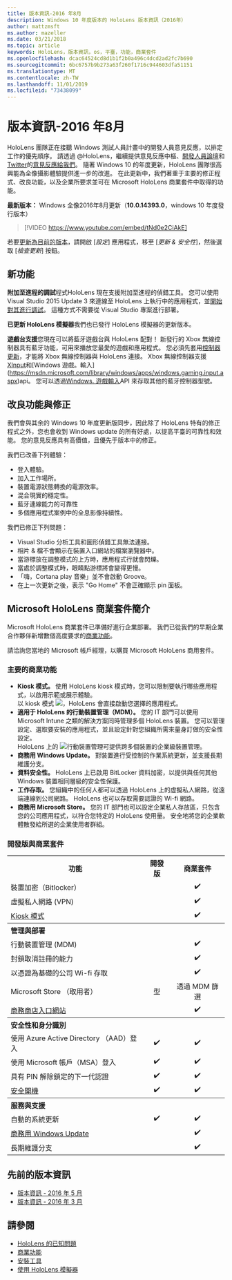 ```yaml
---
title: 版本資訊-2016 年8月
description: Windows 10 年度版本的 HoloLens 版本資訊（2016年）
author: mattzmsft
ms.author: mazeller
ms.date: 03/21/2018
ms.topic: article
keywords: HoloLens，版本資訊，os，平臺，功能，商業套件
ms.openlocfilehash: dcac64524cd8d1b1f2b0a496c4dcd2ad2fc7b690
ms.sourcegitcommit: 6bc6757b9b273a63f260f1716c944603dfa51151
ms.translationtype: MT
ms.contentlocale: zh-TW
ms.lasthandoff: 11/01/2019
ms.locfileid: "73438099"
---
```

# <a name="release-notes---august-2016"></a>版本資訊-2016 年8月

HoloLens 團隊正在接聽 Windows 測試人員計畫中的開發人員意見反應，以排定工作的優先順序。 請透過 @HoloLens，繼續提供意見反應中樞、[開發人員論壇](https://forums.hololens.com)和[Twitter](https://twitter.com/hololens)的[意見反應給我們](give-us-feedback.md)。 隨著 Windows 10 的年度更新，HoloLens 團隊很高興能為全像攝影體驗提供進一步的改進。 在此更新中，我們著重于主要的修正程式、改良功能，以及企業所要求並可在 Microsoft HoloLens 商業套件中取得的功能。

**最新版本：** Windows 全像2016年8月更新（**10.0.14393.0**，windows 10 年度發行版本）

>[!VIDEO https://www.youtube.com/embed/tNd0e2CiAkE]

若要[更新為目前的版本](updating-hololens.md)，請開啟 [*設定*] 應用程式，移至 [*更新 & 安全性*]，然後選取 [*檢查更新*] 按鈕。

## <a name="new-features"></a>新功能

**附加至進程的調試**程式HoloLens 現在支援附加至進程的偵錯工具。 您可以使用 Visual Studio 2015 Update 3 來連線至 HoloLens 上執行中的應用程式，並[開始對其進行調試](using-visual-studio.md#debugging-an-installed-or-running-app)。 這種方式不需要從 Visual Studio 專案進行部署。

**已更新 HoloLens 模擬器**我們也已發行 HoloLens 模擬器的更新版本。

**遊戲台支援**您現在可以將藍牙遊戲台與 HoloLens 配對！ 新發行的 Xbox 無線控制器具有藍牙功能，可用來播放您最愛的遊戲和應用程式。 您必須先套用[控制器更新](https://support.xbox.com/xbox-one/accessories/update-controller-for-stereo-headset-adapter)，才能將 Xbox 無線控制器與 HoloLens 連接。 Xbox 無線控制器支援[XInput](https://msdn.microsoft.com/library/windows/desktop/hh405053(v=vs.85).aspx)和[Windows 遊戲。輸入](https://msdn.microsoft.com/library/windows/apps/windows.gaming.input.aspx)api。 您可以透過[Windows. 遊戲輸入](https://msdn.microsoft.com/library/windows/apps/windows.gaming.input.aspx)API 來存取其他的藍牙控制器型號。

## <a name="improvements-and-fixes"></a>改良功能與修正

我們會與其余的 Windows 10 年度更新版同步，因此除了 HoloLens 特有的修正程式之外，您也會收到 Windows update 的所有好處，以提高平臺的可靠性和效能。 您的意見反應具有高價值，且優先于版本中的修正。

我們已改善下列體驗：
* 登入體驗。
* 加入工作場所。
* 裝置電源狀態轉換的電源效率。
* 混合現實的穩定性。
* 藍牙連線能力的可靠性
* 多個應用程式案例中的全息影像持續性。

我們已修正下列問題：
* Visual Studio 分析工具和圖形偵錯工具無法連接。
* 相片 & 檔不會顯示在裝置入口網站的檔案瀏覽器中。
* 當游標放在調整模式的上方時，應用程式行就會閃爍。
* 當處於調整模式時，眼睛點游標將會變得更慢。
* 「嗨，Cortana play 音樂」並不會啟動 Groove。
* 在上一次更新之後，表示 "Go Home" 不會正確顯示 pin 面板。

## <a name="introducing-microsoft-hololens-commercial-suite"></a>Microsoft HoloLens 商業套件簡介

Microsoft HoloLens 商業套件已準備好進行企業部署。 我們已從我們的早期企業合作夥伴新增數個高度要求的[商業功能](commercial-features.md)。

請洽詢您當地的 Microsoft 帳戶經理，以購買 Microsoft HoloLens 商用套件。

### <a name="key-commercial-features"></a>主要的商業功能 

* **Kiosk 模式。** 使用 HoloLens kiosk 模式時，您可以限制要執行哪些應用程式，以啟用示範或展示體驗。<br>
  以 kiosk 模式 ![，HoloLens 會直接啟動您選擇的應用程式。](images/201608-kioskmode-400px.png)
* **適用于 HoloLens 的行動裝置管理（MDM）。** 您的 IT 部門可以使用 Microsoft Intune 之類的解決方案同時管理多個 HoloLens 裝置。 您可以管理設定、選取要安裝的應用程式，並且設定針對您組織所需來量身訂做的安全性設定。<br>
  HoloLens 上的 ![行動裝置管理可提供跨多個裝置的企業級裝置管理。](images/201608-enterprisemanagement-400px.png)
* **商務用 Windows Update。** 對裝置進行受控制的作業系統更新，並支援長期維護分支。
* **資料安全性。** HoloLens 上已啟用 BitLocker 資料加密，以提供與任何其他 Windows 裝置相同層級的安全性保護。
* **工作存取。** 您組織中的任何人都可以透過 HoloLens 上的虛擬私人網路，從遠端連線到公司網路。 HoloLens 也可以存取需要認證的 Wi-fi 網路。
* **商務用 Microsoft Store。** 您的 IT 部門也可以設定企業私人存放區，只包含您的公司應用程式，以符合您特定的 HoloLens 使用量。 安全地將您的企業軟體散發給所選的企業使用者群組。

### <a name="development-edition-vs-commercial-suite"></a>開發版與商業套件

<table>
<tr>
<th>功能</th><th>開發版</th><th>商業套件</th>
</tr><tr>
<td>裝置加密（Bitlocker）</td><td></td><td style="text-align: center;">✔️</td>
</tr><tr>
<td>虛擬私人網路 (VPN)</td><td></td><td style="text-align: center;">✔️</td>
</tr><tr>
<td><a href="using-the-windows-device-portal.md#kiosk-mode">Kiosk 模式</a></td><td></td><td style="text-align: center;">✔️</td>
</tr><tr>
<th colspan="3" style="text-align: left;"> 管理與部署</th>
</tr><tr>
<td>行動裝置管理 (MDM)</td><td style="text-align: center;"></td><td style="text-align: center;">✔️</td>
</tr><tr>
<td>封鎖取消註冊的能力</td><td></td><td style="text-align: center;">✔️</td>
</tr><tr>
<td>以憑證為基礎的公司 Wi-fi 存取</td><td></td><td style="text-align: center;">✔️</td>
</tr><tr>
<td>Microsoft Store （取用者）</td><td style="text-align: center;">型</td><td style="text-align: center;">透過 MDM 篩選</td>
</tr><tr>
<td><a href="https://technet.microsoft.com/itpro/windows/manage/working-with-line-of-business-apps">商務商店入口網站</a></td><td></td><td style="text-align: center;">✔️</td>
</tr><tr>
<th colspan="3" style="text-align: left;"> 安全性和身分識別</th>
</tr><tr>
<td>使用 Azure Active Directory （AAD）登入</td><td style="text-align: center;">✔️</td><td style="text-align: center;">✔️</td>
</tr><tr>
<td>使用 Microsoft 帳戶（MSA）登入</td><td style="text-align: center;">✔️</td><td style="text-align: center;">✔️</td>
</tr><tr>
<td>具有 PIN 解除鎖定的下一代認證</td><td style="text-align: center;">✔️</td><td style="text-align: center;">✔️</td>
</tr><tr>
<td><a href="https://msdn.microsoft.com/windows/hardware/commercialize/manufacture/desktop/secure-boot-overview">安全開機</a></td><td style="text-align: center;">✔️</td><td style="text-align: center;">✔️</td>
</tr><tr>
<th colspan="3" style="text-align: left;"> 服務與支援</th>
</tr><tr>
<td>自動的系統更新</td><td style="text-align: center;">✔️</td><td style="text-align: center;">✔️</td>
</tr><tr>
<td><a href="https://technet.microsoft.com/itpro/windows/plan/windows-update-for-business">商務用 Windows Update</a></td><td></td><td style="text-align: center;">✔️</td>
</tr><tr>
<td>長期維護分支</td><td></td><td style="text-align: center;">✔️</td>
</tr>
</table>

## <a name="prior-release-notes"></a>先前的版本資訊
* [版本資訊 - 2016 年 5 月](release-notes-may-2016.md)
* [版本資訊 - 2016 年 3 月](release-notes-march-2016.md)

## <a name="see-also"></a>請參閱
* [HoloLens 的已知問題](hololens-known-issues.md)
* [商業功能](commercial-features.md)
* [安裝工具](install-the-tools.md)
* [使用 HoloLens 模擬器](using-the-hololens-emulator.md)

